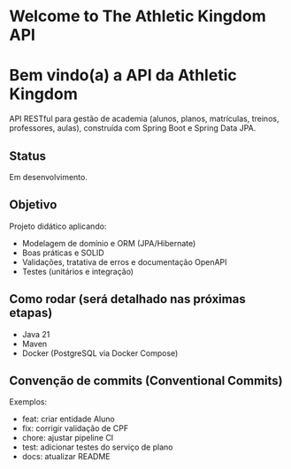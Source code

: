# Welcome to The Athletic Kingdom API

# Bem vindo(a) a API da Athletic Kingdom

API RESTful para gestão de academia (alunos, planos, matrículas, treinos, professores, aulas), construída com Spring Boot e Spring Data JPA.

## Status
Em desenvolvimento.

## Objetivo
Projeto didático aplicando:
- Modelagem de domínio e ORM (JPA/Hibernate)
- Boas práticas e SOLID
- Validações, tratativa de erros e documentação OpenAPI
- Testes (unitários e integração)

## Como rodar (será detalhado nas próximas etapas)
- Java 21
- Maven
- Docker (PostgreSQL via Docker Compose)

## Convenção de commits (Conventional Commits)
Exemplos:
- feat: criar entidade Aluno
- fix: corrigir validação de CPF
- chore: ajustar pipeline CI
- test: adicionar testes do serviço de plano
- docs: atualizar README